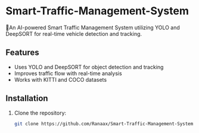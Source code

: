 # Smart-Traffic-Management-System

🚦An AI-powered Smart Traffic Management System utilizing YOLO and DeepSORT for real-time vehicle detection and tracking.


## Features  
- Uses YOLO and DeepSORT for object detection and tracking  
- Improves traffic flow with real-time analysis  
- Works with KITTI and COCO datasets  

## Installation  
1. Clone the repository:  
   ```bash
   git clone https://github.com/Ranaax/Smart-Traffic-Management-System.git
